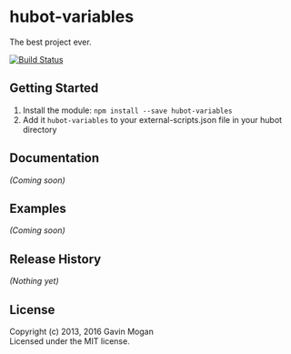 # hubot-variables

The best project ever.

[![Build Status](https://travis-ci.org/halkeye/hubot-variables.png)](https://travis-ci.org/halkeye/hubot-variables)

## Getting Started

1. Install the module: `npm install --save hubot-variables`
2. Add it `hubot-variables` to your external-scripts.json file in your hubot directory

## Documentation
_(Coming soon)_

## Examples
_(Coming soon)_

## Release History
_(Nothing yet)_

## License
Copyright (c) 2013, 2016 Gavin Mogan  
Licensed under the MIT license.
